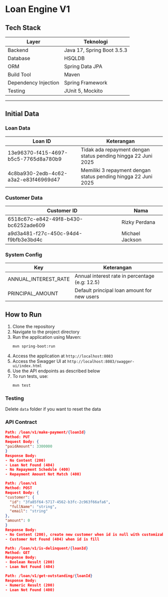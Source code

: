 # Loan Engine V1
## Tech Stack

| Layer           | Teknologi                         |
|----------------|-----------------------------------|
| Backend        | Java 17, Spring Boot 3.5.3        |
| Database       | HSQLDB |
| ORM            | Spring Data JPA                   |
| Build Tool     | Maven                             |
| Dependency Injection | Spring Framework                  |
| Testing        | JUnit 5, Mockito      |

---

## Initial Data

### Loan Data
| Loan ID                                 | Keterangan                                                     |
|----------------------------------------|----------------------------------------------------------------|
| 13e96370-f415-4697-b5c5-7765d8a780b9   | Tidak ada repayment dengan status pending hingga 22 Juni 2025  |
| 4c8ba930-2edb-4c62-a3a2-e83f46969d47   | Memiliki 3 repayment dengan status pending hingga 22 Juni 2025 |

### Customer Data
| Customer ID                             | Nama              |
|----------------------------------------|------------------|
| 6518c67c-e842-49f8-b430-bc6252ade609   | Rizky Perdana    |
| a9d3a481-f27c-450c-94d4-f9bfb3e3bd4c   | Michael Jackson  |

### System Config
| Key                     | Keterangan                                     |
|------------------------|------------------------------------------------|
| ANNUAL_INTEREST_RATE    | Annual interest rate in percentage (e.g: 12.5) |
| PRINCIPAL_AMOUNT        | Default principal loan amount for new users    |

## How to Run
1. Clone the repository
2. Navigate to the project directory
3. Run the application using Maven:
   ```bash
   mvn spring-boot:run
   ```
4. Access the application at `http://localhost:8083`
5. Access the Swagger UI at `http://localhost:8083/swagger-ui/index.html`
6. Use the API endpoints as described below
7. To run tests, use:
   ```bash
   mvn test
   ```
   
### Testing
Delete `data` folder if you want to reset the data

### API Contract
```json
Path: /loan/v1/make-payment/{loanId}
Method: PUT
Request Body: {
"paidAmount": 3300000
}
Response Body: 
- No Content (200)
- Loan Not Found (404)
- No Repayment Schedule (400)
- Repayment Amount Not Match (400)
```

```json
Path: /loan/v1
Method: POST
Request Body: {
"customer": {
  "id": "3fa85f64-5717-4562-b3fc-2c963f66afa6",
  "fullName": "string",
  "email": "string"
},
"amount": 0
}
Response Body: 
- No Content (200), create new customer when id is null with customizable amount if amount is not null or else will use the system config amount
- Customer Not Found (404) when id is fill
```

```json
Path: /loan/v1/is-delinquent/{loanId}
Method: GET
Response Body: 
- Boolean Result (200)
- Loan Not Found (404)
```

```json
Path: /loan/v1/get-outstanding/{loanId}
Response Body: 
- Numeric Result (200)
- Loan Not Found (400)
```

